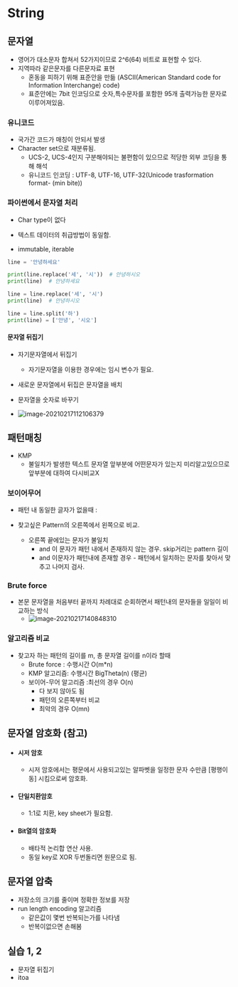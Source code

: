 # String



## 문자열

- 영어가 대소문자 합쳐서 52가지이므로 2^6(64) 비트로 표현할 수 있다.
- 지역따라 같은문자를 다른문자료 표현
  - 혼동을 피하기 위해 표준안을 만듦 (ASCII(American Standard code for Information Interchange) code)
  - 표준안에는 7bit 인코딩으로 숫자,특수문자를 포함한 95개 출력가능한 문자로 이루어져있음.



### 유니코드

- 국가간 코드가 매칭이 안되서 발생
- Character set으로 재분류됨.
  - UCS-2, UCS-4인지 구분해야되는 불편함이 있으므로 적당한 외부 코딩을 통해 해석
  - 유니코드 인코딩 : UTF-8, UTF-16, UTF-32(Unicode trasformation format- (min bite))



### 파이썬에서 문자열 처리

- Char type이 없다
- 텍스트 데이터의 취급방법이 동일함.

- immutable, iterable



```python
line = '안녕하세요'

print(line.replace('세', '시'))  # 안녕하시오
print(line)  # 안녕하세요

line = line.replace('세', '시')
print(line)  # 안녕하시오

line = line.split('하')
print(line) = ['안녕', '시오']

```



#### 문자열 뒤집기

- 자기문자열에서 뒤집기
  - 자기문자열을 이용한 경우에는 임시 변수가 필요.
- 새로운 문자열에서 뒤집은 문자열을 배치



- 문자열을 숫자로 바꾸기
- ![image-20210217112106379](C:\Users\wkjung\AppData\Roaming\Typora\typora-user-images\image-20210217112106379.png)

## 패턴매칭

- KMP
  - 불일치가 발생한 텍스트 문자열 앞부분에 어떤문자가 있는지 미리알고있으므로 앞부분에 대하여 다시비교X

### 보이어무어

- 패턴 내 동일한 글자가 없을때 :

- 찾고싶은 Pattern의 오른쪽에서 왼쪽으로 비교.
  - 오른쪽 끝에있는 문자가 불일치
    - and 이 문자가 패턴 내에서 존재하지 않는 경우. skip거리는 pattern 길이
    - and 이문자가 패턴내에 존재할 경우 - 패턴에서 일치하는 문자를 찾아서 맞추고 나머지 검사.



### Brute force

- 본문 문자열을 처음부터 끝까지 차례대로 순회하면서 패턴내의 문자들을 일일이 비교하는 방식
  - ![image-20210217140848310](C:\Users\wkjung\AppData\Roaming\Typora\typora-user-images\image-20210217140848310.png)



### 알고리즘 비교

- 찾고자 하는 패턴의 길이를 m, 총 문자열 길이를 n이라 할때
  - Brute force : 수행시간 O(m*n)
  - KMP 알고리즘: 수행시간 BigTheta(n) (평균)
  - 보이어-무어 알고리즘 :최선의 경우 O(n)
    - 다 보지 않아도 됨
    - 패턴의 오른쪽부터 비교
    - 최악의 경우 O(mn)

## 문자열 암호화 (참고)

- #### 시저 암호

  - 시저 암호에서는 평문에서 사용되고있는 알파벳을 일정한 문자 수만큼 [평행이동] 시킴으로써 암호화.

- #### 단일치환암호

  - 1:1로 치환, key sheet가 필요함.

- #### Bit열의 암호화

  - 배타적 논리합 연산 사용.
  - 동일 key로 XOR 두번돌리면 원문으로 됨.

## 문자열 압축

- 저장소의 크기를 줄이며 정확한 정보를 저장
- run length encoding 알고리즘
  - 같은값이 몇번 반복되는가를 나타냄
  - 반복이없으면 손해봄

## 실습 1, 2

- 문자열 뒤집기
- itoa